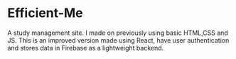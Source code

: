 # Efficient-Me
A study management site. I made on previously using basic HTML,CSS and JS.
This is an improved version made using React, have user authentication and stores data in Firebase as a lightweight backend.
